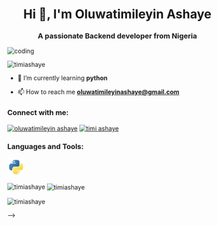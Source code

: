  
<h1 align="center">Hi 👋, I'm Oluwatimileyin Ashaye</h1>
<h3 align="center">A passionate Backend developer from Nigeria</h3>
<img allign = "right" alt = "coding" width= "400" src="https://i.pinimg.com/originals/8d/62/1f/8d621f66f551b6a39072473d52280ff0.gif">


<p align="left"> <img src="https://komarev.com/ghpvc/?username=timiashaye&label=Profile%20views&color=0e75b6&style=flat" alt="timiashaye" /> </p>

- 🌱 I’m currently learning **python**

- 📫 How to reach me **oluwatimileyinashaye@gmail.com**

<h3 align="left">Connect with me:</h3>
<p align="left">
<a href="https://linkedin.com/in/oluwatimileyin ashaye" target="blank"><img align="center" src="https://raw.githubusercontent.com/rahuldkjain/github-profile-readme-generator/master/src/images/icons/Social/linked-in-alt.svg" alt="oluwatimileyin ashaye" height="30" width="40" /></a>
<a href="https://stackoverflow.com/users/timi ashaye" target="blank"><img align="center" src="https://raw.githubusercontent.com/rahuldkjain/github-profile-readme-generator/master/src/images/icons/Social/stack-overflow.svg" alt="timi ashaye" height="30" width="40" /></a>
</p>

<h3 align="left">Languages and Tools:</h3>
<p align="left"> <a href="https://www.python.org" target="_blank" rel="noreferrer"> <img src="https://raw.githubusercontent.com/devicons/devicon/master/icons/python/python-original.svg" alt="python" width="40" height="40"/> </a> </p>

<p><img align="left" src="https://github-readme-stats.vercel.app/api/top-langs?username=timiashaye&show_icons=true&locale=en&layout=compact" alt="timiashaye" /></p>

<p>&nbsp;<img align="center" src="https://github-readme-stats.vercel.app/api?username=timiashaye&show_icons=true&locale=en" alt="timiashaye" /></p>

<p><img align="center" src="https://github-readme-streak-stats.herokuapp.com/?user=timiashaye&" alt="timiashaye" /></p>

-->
